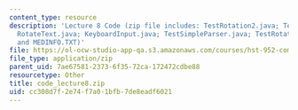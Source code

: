 ```yaml
---
content_type: resource
description: 'Lecture 8 Code (zip file includes: TestRotation2.java; TestVector2.java;
  RotateText.java; KeyboardInput.java; TestSimpleParser.java; TestRotation.java; TestVector.java;
  and MEDINFO.TXT)'
file: https://ol-ocw-studio-app-qa.s3.amazonaws.com/courses/hst-952-computing-for-biomedical-scientists-fall-2002/cc308d7f2e74f7a01bfb7de8eadf6021_code_lecture8.zip
file_type: application/zip
parent_uid: 7ae67581-2373-6f35-72ca-172472cdbe88
resourcetype: Other
title: code_lecture8.zip
uid: cc308d7f-2e74-f7a0-1bfb-7de8eadf6021
---
```

